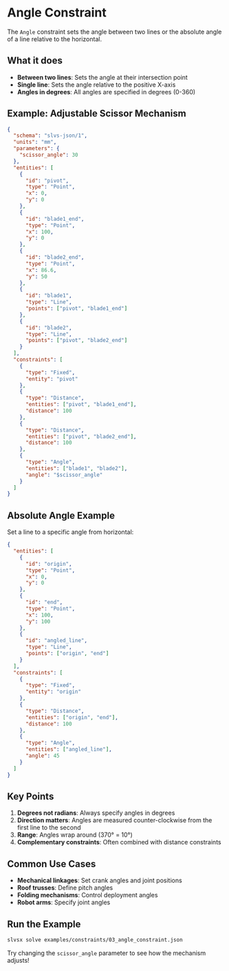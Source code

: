 # Angle Constraint

The `Angle` constraint sets the angle between two lines or the absolute angle of a line relative to the horizontal.

## What it does

- **Between two lines**: Sets the angle at their intersection point
- **Single line**: Sets the angle relative to the positive X-axis
- **Angles in degrees**: All angles are specified in degrees (0-360)

## Example: Adjustable Scissor Mechanism

```json
{
  "schema": "slvs-json/1",
  "units": "mm",
  "parameters": {
    "scissor_angle": 30
  },
  "entities": [
    {
      "id": "pivot",
      "type": "Point",
      "x": 0,
      "y": 0
    },
    {
      "id": "blade1_end",
      "type": "Point",
      "x": 100,
      "y": 0
    },
    {
      "id": "blade2_end",
      "type": "Point",
      "x": 86.6,
      "y": 50
    },
    {
      "id": "blade1",
      "type": "Line",
      "points": ["pivot", "blade1_end"]
    },
    {
      "id": "blade2",
      "type": "Line",
      "points": ["pivot", "blade2_end"]
    }
  ],
  "constraints": [
    {
      "type": "Fixed",
      "entity": "pivot"
    },
    {
      "type": "Distance",
      "entities": ["pivot", "blade1_end"],
      "distance": 100
    },
    {
      "type": "Distance",
      "entities": ["pivot", "blade2_end"],
      "distance": 100
    },
    {
      "type": "Angle",
      "entities": ["blade1", "blade2"],
      "angle": "$scissor_angle"
    }
  ]
}
```

## Absolute Angle Example

Set a line to a specific angle from horizontal:

```json
{
  "entities": [
    {
      "id": "origin",
      "type": "Point",
      "x": 0,
      "y": 0
    },
    {
      "id": "end",
      "type": "Point",
      "x": 100,
      "y": 100
    },
    {
      "id": "angled_line",
      "type": "Line",
      "points": ["origin", "end"]
    }
  ],
  "constraints": [
    {
      "type": "Fixed",
      "entity": "origin"
    },
    {
      "type": "Distance",
      "entities": ["origin", "end"],
      "distance": 100
    },
    {
      "type": "Angle",
      "entities": ["angled_line"],
      "angle": 45
    }
  ]
}
```

## Key Points

1. **Degrees not radians**: Always specify angles in degrees
2. **Direction matters**: Angles are measured counter-clockwise from the first line to the second
3. **Range**: Angles wrap around (370° = 10°)
4. **Complementary constraints**: Often combined with distance constraints

## Common Use Cases

- **Mechanical linkages**: Set crank angles and joint positions
- **Roof trusses**: Define pitch angles
- **Folding mechanisms**: Control deployment angles
- **Robot arms**: Specify joint angles

## Run the Example

```bash
slvsx solve examples/constraints/03_angle_constraint.json
```

Try changing the `scissor_angle` parameter to see how the mechanism adjusts!